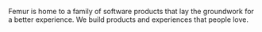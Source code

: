 Femur is home to a family of software products that lay the groundwork for a better experience. We build products and experiences that people love.
